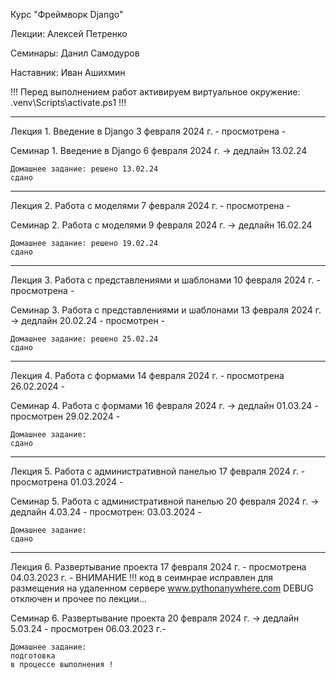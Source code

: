 Курс "Фреймворк Django"

Лекции: Алексей Петренко

Семинары: Данил Самодуров

Наставник: Иван Ашихмин

!!!
Перед выполнением работ активируем виртуальное окружение: .venv\Scripts\activate.ps1
!!!

----------------------
Лекция 1. Введение в Django
3 февраля 2024 г.
    - просмотрена -

Семинар 1. Введение в Django
6 февраля 2024 г. -> дедлайн 13.02.24

    Домашнее задание: решено 13.02.24
    сдано

----------------------
Лекция 2. Работа с моделями
7 февраля 2024 г.
    - просмотрена -

Семинар 2. Работа с моделями
9 февраля 2024 г. -> дедлайн 16.02.24

    Домашнее задание: решено 19.02.24
    сдано

----------------------
Лекция 3. Работа с представлениями и шаблонами
10 февраля 2024 г.
    - просмотрена -

Семинар 3. Работа с представлениями и шаблонами
13 февраля 2024 г. -> дедлайн 20.02.24
    - просмотрен -

    Домашнее задание: решено 25.02.24
    сдано

----------------------
Лекция 4. Работа с формами
14 февраля 2024 г.
    - просмотрена 26.02.2024 -

Семинар 4. Работа с формами
16 февраля 2024 г. -> дедлайн 01.03.24
    - просмотрен 29.02.2024 -

    Домашнее задание:
    сдано

----------------------
Лекция 5. Работа с административной панелью
17 февраля 2024 г.
    - просмотрена 01.03.2024 -

Семинар 5. Работа с административной панелью
20 февраля 2024 г. -> дедлайн 4.03.24
    - просмотрен: 03.03.2024 -

    Домашнее задание:
    сдано

----------------------
Лекция 6. Развертывание проекта
17 февраля 2024 г.
    - просмотрена 04.03.2023 г. -
    ВНИМАНИЕ !!!
    код в сеимнрае исправлен для размещения на удаленном сервере www.pythonanywhere.com
    DEBUG отключен и прочее по лекции...

Семинар 6. Развертывание проекта
20 февраля 2024 г. -> дедлайн 5.03.24
    - просмотрен 06.03.2023 г.-

    Домашнее задание:
    подготовка
    в процессе выполнения !